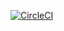 [![CircleCI](https://circleci.com/gh/kotebone/BDD/tree/master.svg?style=svg)](https://circleci.com/gh/kotebone/BDD/tree/master)
